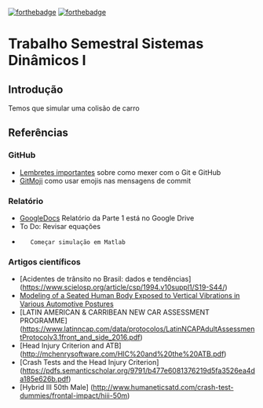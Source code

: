 [![forthebadge](https://forthebadge.com/images/badges/built-with-science.svg)](https://forthebadge.com) [![forthebadge](https://forthebadge.com/images/badges/pretty-risque.svg)](https://forthebadge.com)

# Trabalho Semestral Sistemas Dinâmicos I

## Introdução

Temos que simular uma colisão de carro

## Referências

### GitHub

- [Lembretes importantes](./Primeiros_passos.md) sobre como mexer com o Git e GitHub  
- [GitMoji](https://gitmoji.carloscuesta.me/) como usar emojis nas mensagens de commit

### Relatório

- [GoogleDocs](https://docs.google.com/document/d/1OCPeX--nWaFGrolZmGS_LkGoKSdJ5N84zqZnsJw4B5c/edit?usp=sharing) Relatório da Parte 1 está no Google Drive
- To Do: Revisar equações
-        Começar simulação em Matlab

### Artigos científicos

- [Acidentes de trânsito no Brasil: dados e tendências] (https://www.scielosp.org/article/csp/1994.v10suppl1/S19-S44/)
- [Modeling of a Seated Human Body Exposed to Vertical Vibrations in Various Automotive
Postures](https://pdfs.semanticscholar.org/e314/6dfa2ca316f51fbd3acae27c4d6997e5a1ee.pdf)
- [LATIN AMERICAN & CARRIBEAN NEW CAR ASSESSMENT PROGRAMME] (https://www.latinncap.com/data/protocolos/LatinNCAPAdultAssessmentProtocolv3.1front_and_side_2016.pdf)
- [Head Injury Criterion and ATB] (http://mchenrysoftware.com/HIC%20and%20the%20ATB.pdf)
- [Crash Tests and the Head Injury Criterion] (https://pdfs.semanticscholar.org/9791/b477e6081376219d5fa3526ea4da185e626b.pdf)
- [Hybrid III 50th Male] (http://www.humaneticsatd.com/crash-test-dummies/frontal-impact/hiii-50m)


